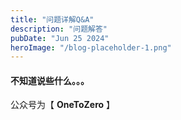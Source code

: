 ```yaml
---
title: "问题详解Q&A"
description: "问题解答"
pubDate: "Jun 25 2024"
heroImage: "/blog-placeholder-1.png"
---
```


#### 不知道说些什么。。。

公众号为【 **OneToZero** 】

